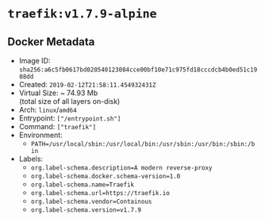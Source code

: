 # `traefik:v1.7.9-alpine`

## Docker Metadata

- Image ID: `sha256:a6c5fb0617bd020540123084cce00bf10e71c975fd18cccdcb4b0ed51c1908dd`
- Created: `2019-02-12T21:58:11.454932431Z`
- Virtual Size: ~ 74.93 Mb  
  (total size of all layers on-disk)
- Arch: `linux`/`amd64`
- Entrypoint: `["/entrypoint.sh"]`
- Command: `["traefik"]`
- Environment:
  - `PATH=/usr/local/sbin:/usr/local/bin:/usr/sbin:/usr/bin:/sbin:/bin`
- Labels:
  - `org.label-schema.description=A modern reverse-proxy`
  - `org.label-schema.docker.schema-version=1.0`
  - `org.label-schema.name=Traefik`
  - `org.label-schema.url=https://traefik.io`
  - `org.label-schema.vendor=Containous`
  - `org.label-schema.version=v1.7.9`

